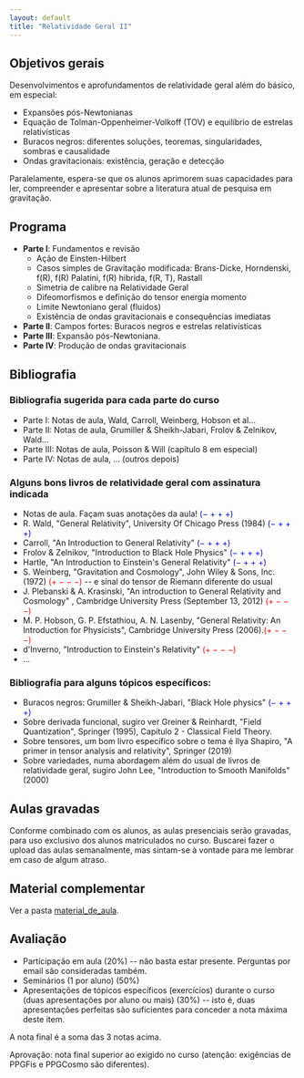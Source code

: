 ```yaml
---
layout: default
title: "Relatividade Geral II"
---
```

## Objetivos gerais

Desenvolvimentos e aprofundamentos de relatividade geral além do básico, em especial: 
* Expansões pós-Newtonianas
* Equação de Tolman-Oppenheimer-Volkoff (TOV) e equilíbrio de estrelas relativísticas
* Buracos negros: diferentes soluções, teoremas, singularidades, sombras e causalidade
* Ondas gravitacionais: existência, geração e detecção

Paralelamente, espera-se que os alunos aprimorem suas capacidades para ler, compreender e apresentar sobre a literatura atual de pesquisa em gravitação.

## Programa
 - **Parte I**: Fundamentos e revisão
   - Ação de Einsten-Hilbert 
   - Casos simples de Gravitação modificada: Brans-Dicke, Horndenski, f(R), f(R) Palatini, f(R) hibrida, f(R, T), Rastall
   - Simetria de calibre na Relatividade Geral
   - Difeomorfismos e definição do tensor energia momento
   - Limite Newtoniano geral (fluidos)
   - Existência de ondas gravitacionais e consequências imediatas
  - **Parte II**: Campos fortes: Buracos negros e estrelas relativísticas
  - **Parte III**: Expansão pós-Newtoniana. 
  - **Parte IV**: Produção de ondas gravitacionais 

## Bibliografia

### Bibliografia sugerida para cada parte do curso
  - Parte I: Notas de aula, Wald, Carroll, Weinberg, Hobson et al...
  - Parte II: Notas de aula, Grumiller & Sheikh-Jabari, Frolov & Zelnikov, Wald...
  - Parte III: Notas de aula, Poisson & Will (capítulo 8 em especial)
  - Parte IV: Notas de aula, ... (outros depois)

### Alguns bons livros de relatividade geral com assinatura indicada

* Notas de aula. Façam suas anotações da aula! <span style="color: blue;">(&minus; + + +)</span>
* R. Wald, "General Relativity", University Of Chicago Press (1984) <span style="color: blue;">(&minus; + + +)</span>
* Carroll, "An Introduction to General Relativity" <span style="color: blue;"> (&minus; + + +)</span>
* Frolov & Zelnikov, "Introduction to Black Hole Physics" <span style="color: blue;">(&minus; + + +)</span>
* Hartle, "An Introduction to Einstein's General Relativity" <span style="color: blue;">(&minus; + + +)</span>
* S. Weinberg, "Gravitation and Cosmology", John Wiley & Sons, Inc. (1972) <span style="color: red;">(+ &minus; &minus; &minus;)</span> -- e sinal do tensor de Riemann diferente do usual
* J. Plebanski & A. Krasinski, "An introduction to General Relativity and Cosmology" , Cambridge University Press (September 13, 2012) <span style="color: red;">(+ &minus; &minus; &minus;)</span>
* ​M. P. Hobson, G. P. Efstathiou, A. N. Lasenby, "General Relativity: An Introduction for Physicists", Cambridge University Press (2006).​ <span style="color: red;">(+ &minus; &minus; &minus;)</span>
* d'Inverno, "Introduction to Einstein's Relativity" <span style="color: red;">(+ &minus; &minus; &minus;)</span>
* ...

### Bibliografia para alguns tópicos específicos:
* Buracos negros: Grumiller & Sheikh-Jabari, "Black Hole physics" <span style="color: blue;">(&minus; + + +)</span>
* Sobre derivada funcional, sugiro ver Greiner & Reinhardt, "Field Quantization", Springer (1995), Capítulo 2 - Classical Field Theory.
* Sobre tensores, um bom livro específico sobre o tema é Ilya Shapiro, "A primer in tensor analysis and relativity", Springer (2019)
* Sobre variedades, numa abordagem além do usual de livros de relatividade geral, sugiro John Lee, "Introduction to Smooth Manifolds" (2000)

## Aulas gravadas

Conforme combinado com os alunos, as aulas presenciais serão gravadas, para uso exclusivo dos alunos matriculados no curso. Buscarei fazer o upload das aulas semanalmente, mas sintam-se à vontade para me lembrar em caso de algum atraso.

## Material complementar

Ver a pasta [material_de_aula](https://github.com/davi-rodrigues/GRII-2024/tree/main/material_de_aula). 

## Avaliação
* Participação em aula (20%) -- não basta estar presente. Perguntas por email são  consideradas também.
* Seminários (1 por aluno) (50%)
* Apresentações de tópicos específicos (exercícios) durante o curso (duas apresentações por aluno ou mais) (30%) -- isto é, duas apresentações perfeitas são suficientes para conceder a nota máxima deste item.

A nota final é a soma das 3 notas acima.

Aprovação: nota final superior ao exigido no curso (atenção: exigências de PPGFis e PPGCosmo são diferentes).


